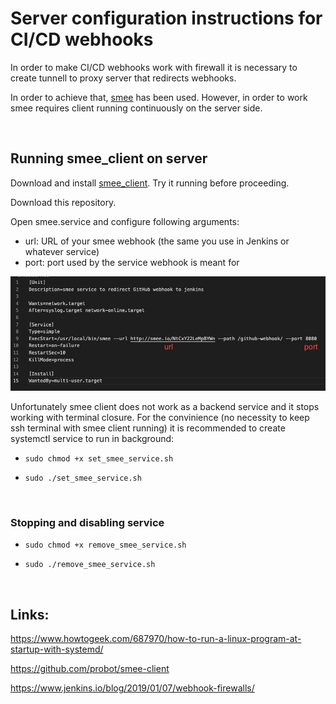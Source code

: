 # Server configuration instructions for CI/CD webhooks

In order to make CI/CD webhooks work with firewall it is necessary to create tunnell to proxy server that redirects webhooks.

In order to achieve that, <a href="https://github.com/probot/smee.io">smee</a> has been used. However, in order to work smee requires client running continuously on the server side.

<br>

## Running smee_client on server

Download and install <a href="https://github.com/probot/smee-client">smee_client</a>. Try it running before proceeding.

Download this repository.

Open smee.service and configure following arguments:
- url: URL of your smee webhook (the same you use in Jenkins or whatever service)
- port: port used by the service webhook is meant for
<img src="./images/screenshot.jpeg">

Unfortunately smee client does not work as a backend service and it stops working with terminal closure. For the convinience (no necessity to keep ssh terminal with smee client running) it is recommended to create systemctl service to run in background:
    
- `sudo chmod +x set_smee_service.sh`

- `sudo ./set_smee_service.sh`

<br>

### Stopping and disabling service

- `sudo chmod +x remove_smee_service.sh`

- `sudo ./remove_smee_service.sh`

<br>

## Links:
https://www.howtogeek.com/687970/how-to-run-a-linux-program-at-startup-with-systemd/

https://github.com/probot/smee-client

https://www.jenkins.io/blog/2019/01/07/webhook-firewalls/
